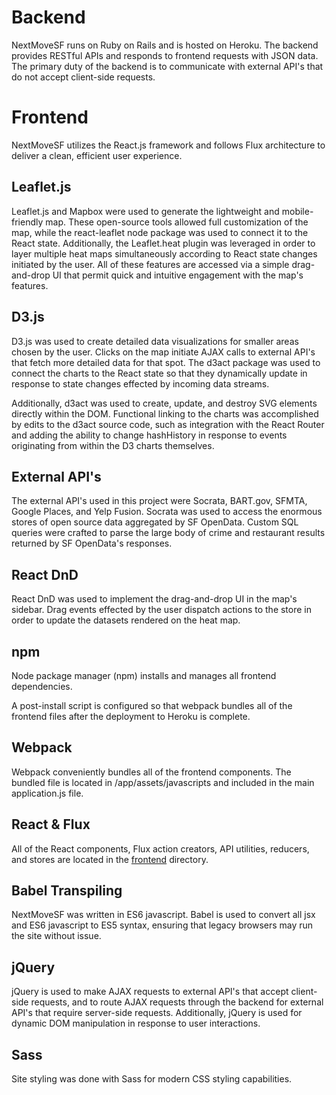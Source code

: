 # Backend

NextMoveSF runs on Ruby on Rails and is hosted on Heroku. The backend provides RESTful APIs and responds to frontend requests with JSON data. The primary duty of the backend is to communicate with external API's that do not accept client-side requests.

# Frontend

NextMoveSF utilizes the React.js framework and follows Flux architecture to deliver a clean, efficient user experience.

## Leaflet.js

Leaflet.js and Mapbox were used to generate the lightweight and mobile-friendly map. These open-source tools allowed full customization of the map, while the react-leaflet node package was used to connect it to the React state. Additionally, the Leaflet.heat plugin was leveraged in order to layer multiple heat maps simultaneously according to React state changes initiated by the user. All of these features are accessed via a simple drag-and-drop UI that permit quick and intuitive engagement with the map's features.

## D3.js

D3.js was used to create detailed data visualizations for smaller areas chosen by the user. Clicks on the map initiate AJAX calls to external API's that fetch more detailed data for that spot. The d3act package was used to connect the charts to the React state so that they dynamically update in response to state changes effected by incoming data streams.

Additionally, d3act was used to create, update, and destroy SVG elements directly within the DOM. Functional linking to the charts was accomplished by edits to the d3act source code, such as integration with the React Router and adding the ability to change hashHistory in response to events originating from within the D3 charts themselves.

## External API's

The external API's used in this project were Socrata, BART.gov, SFMTA, Google Places, and Yelp Fusion. Socrata was used to access the enormous stores of open source data aggregated by SF OpenData. Custom SQL queries were crafted to parse the large body of crime and restaurant results returned by SF OpenData's responses.

## React DnD

React DnD was used to implement the drag-and-drop UI in the map's sidebar. Drag events effected by the user dispatch actions to the store in order to update the datasets rendered on the heat map.

## npm

Node package manager (npm) installs and manages all frontend dependencies.

A post-install script is configured so that webpack bundles all of the frontend files after the deployment to Heroku is complete.

## Webpack

Webpack conveniently bundles all of the frontend components. The bundled file is located in /app/assets/javascripts and included in the main application.js file.

## React & Flux

All of the React components, Flux action creators, API utilities, reducers, and stores are located in the [frontend](../frontend) directory.

## Babel Transpiling

NextMoveSF was written in ES6 javascript. Babel is used to convert all jsx and ES6 javascript to ES5 syntax, ensuring that legacy browsers may run the site without issue.

## jQuery

jQuery is used to make AJAX requests to external API's that accept client-side requests, and to route AJAX requests through the backend for external API's that require server-side requests. Additionally, jQuery is used for dynamic DOM manipulation in response to user interactions.

## Sass

Site styling was done with Sass for modern CSS styling capabilities.
